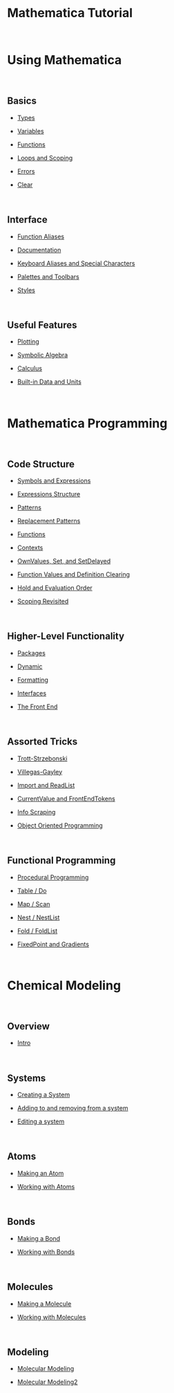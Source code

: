 <a id="mathematica-tutorial" style="width:0;height:0;margin:0;padding:0;">&zwnj;</a>

# **Mathematica Tutorial**

<a id="using-mathematica" style="width:0;height:0;margin:0;padding:0;">&zwnj;</a>

# Using Mathematica

<a id="basics" style="width:0;height:0;margin:0;padding:0;">&zwnj;</a>

## Basics

* [Types](posts/using-mathematica/basics/1.1.1-types.md)

* [Variables](posts/using-mathematica/basics/1.1.2-variables.md)

* [Functions](posts/using-mathematica/basics/1.1.3-functions.md)

* [Loops and Scoping](posts/using-mathematica/basics/1.1.4-loops-and-scoping.md)

* [Errors](posts/using-mathematica/basics/1.1.5-errors.md)

* [Clear](posts/using-mathematica/basics/1.1.6-clear.md)

<a id="interface" style="width:0;height:0;margin:0;padding:0;">&zwnj;</a>

## Interface

* [Function Aliases](posts/using-mathematica/interface/1.2.1-function-aliases.md)

* [Documentation](posts/using-mathematica/interface/1.2.2-documentation.md)

* [Keyboard Aliases and Special Characters](posts/using-mathematica/interface/1.2.3-keyboard-aliases-and-special-characters.md)

* [Palettes and Toolbars](posts/using-mathematica/interface/1.2.4-palettes-and-toolbars.md)

* [Styles](posts/using-mathematica/interface/1.2.5-styles.md)

<a id="useful-features" style="width:0;height:0;margin:0;padding:0;">&zwnj;</a>

## Useful Features

* [Plotting](posts/using-mathematica/useful-features/1.3.1-plotting.md)

* [Symbolic Algebra](posts/using-mathematica/useful-features/1.3.2-symbolic-algebra.md)

* [Calculus](posts/using-mathematica/useful-features/1.3.3-calculus.md)

* [Built-in Data and Units](posts/using-mathematica/useful-features/1.3.4-built-in-data-and-units.md)

<a id="mathematica-programming" style="width:0;height:0;margin:0;padding:0;">&zwnj;</a>

# Mathematica Programming

<a id="code-structure" style="width:0;height:0;margin:0;padding:0;">&zwnj;</a>

## Code Structure

* [Symbols and Expressions](posts/mathematica-programming/code-structure/2.1.1-symbols-and-expressions.md)

* [Expressions Structure](posts/mathematica-programming/code-structure/2.1.2-expressions-structure.md)

* [Patterns](posts/mathematica-programming/code-structure/2.1.3-patterns.md)

* [Replacement Patterns](posts/mathematica-programming/code-structure/2.1.4-replacement-patterns.md)

* [Functions](posts/mathematica-programming/code-structure/2.1.5-functions.md)

* [Contexts](posts/mathematica-programming/code-structure/2.1.6-contexts.md)

* [OwnValues, Set, and SetDelayed](posts/mathematica-programming/code-structure/2.1.7-ownvalues-set-and-setdelayed.md)

* [Function Values and Definition Clearing](posts/mathematica-programming/code-structure/2.1.8-function-values.md)

* [Hold and Evaluation Order](posts/mathematica-programming/code-structure/2.1.9-hold-and-evaluation-order.md)

* [Scoping Revisited](posts/mathematica-programming/code-structure/2.1.10-scoping-revisited.md)

<a id="higherlevel-functionality" style="width:0;height:0;margin:0;padding:0;">&zwnj;</a>

## Higher-Level Functionality

* [Packages](posts/mathematica-programming/higher-level-functionality/2.2.1-packages.md)

* [Dynamic](posts/mathematica-programming/higher-level-functionality/2.2.2-dynamic.md)

* [Formatting](posts/mathematica-programming/higher-level-functionality/2.2.3-formatting.md)

* [Interfaces](posts/mathematica-programming/higher-level-functionality/2.2.4-interfaces.md)

* [The Front End](posts/mathematica-programming/higher-level-functionality/2.2.5-the-front-end.md)

<a id="assorted-tricks" style="width:0;height:0;margin:0;padding:0;">&zwnj;</a>

## Assorted Tricks

* [Trott-Strzebonski](posts/mathematica-programming/assorted-tricks/2.3.1-trott-strzebonski.md)

* [Villegas-Gayley](posts/mathematica-programming/assorted-tricks/2.3.2-villegas-gayley.md)

* [Import and ReadList](posts/mathematica-programming/assorted-tricks/2.3.3-import-and-readlist.md)

* [CurrentValue and FrontEndTokens](posts/mathematica-programming/assorted-tricks/2.3.4-currentvalue-and-frontendtokens.md)

* [Info Scraping](posts/mathematica-programming/assorted-tricks/2.3.5-scraping.md)

* [Object Oriented Programming](posts/mathematica-programming/assorted-tricks/2.3.6-object-oriented-programming.md)

<a id="functional-programming" style="width:0;height:0;margin:0;padding:0;">&zwnj;</a>

## Functional Programming

* [Procedural Programming](posts/mathematica-programming/functional-programming/2.4.1-procedural-programming.md)

* [Table / Do](posts/mathematica-programming/functional-programming/2.4.2-table-and-do.md)

* [Map / Scan](posts/mathematica-programming/functional-programming/2.4.3-map-and-scan.md)

* [Nest / NestList](posts/mathematica-programming/functional-programming/2.4.4-nest-and-nestlist.md)

* [Fold / FoldList](posts/mathematica-programming/functional-programming/2.4.5-fold-and-foldlist.md)

* [FixedPoint and Gradients](posts/mathematica-programming/functional-programming/2.4.6-fixedpoint-and-gradients.md)

<a id="chemical-modeling" style="width:0;height:0;margin:0;padding:0;">&zwnj;</a>

# Chemical Modeling

<a id="overview" style="width:0;height:0;margin:0;padding:0;">&zwnj;</a>

## Overview

* [Intro](posts/chemical-modeling/overview/3.1.1-overview.md)

<a id="systems" style="width:0;height:0;margin:0;padding:0;">&zwnj;</a>

## Systems

* [Creating a System](posts/chemical-modeling/systems/3.2.1-creating-a-system.md)

* [Adding to and removing from a system](posts/chemical-modeling/systems/3.2.2-adding-and-removing.md)

* [Editing a system](posts/chemical-modeling/systems/3.2.3-editing-a-system.md)

<a id="atoms" style="width:0;height:0;margin:0;padding:0;">&zwnj;</a>

## Atoms

* [Making an Atom](posts/chemical-modeling/atoms/3.3.1-making-an-atom.md)

* [Working with Atoms](posts/chemical-modeling/atoms/3.3.2-working-with-atoms.md)

<a id="bonds" style="width:0;height:0;margin:0;padding:0;">&zwnj;</a>

## Bonds

* [Making a Bond](posts/chemical-modeling/bonds/3.4.1-making-a-bond.md)

* [Working with Bonds](posts/chemical-modeling/bonds/3.4.2-working-with-bonds.md)

<a id="molecules" style="width:0;height:0;margin:0;padding:0;">&zwnj;</a>

## Molecules

* [Making a Molecule](posts/chemical-modeling/molecules/3.5.1-making-a-molecule.md)

* [Working with Molecules](posts/chemical-modeling/molecules/3.5.2-working-with-molecules.md)

<a id="modeling" style="width:0;height:0;margin:0;padding:0;">&zwnj;</a>

## Modeling

* [Molecular Modeling](posts/chemical-modeling/modeling/3.6.1-molecular-modeling.md)

* [Molecular Modeling2](posts/chemical-modeling/modeling/3.6.1-molecular-modeling.md)